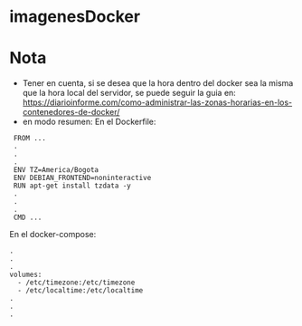 # imagenesDocker

# Nota
- Tener en cuenta, si se desea que la hora dentro del docker sea la misma que la hora local del servidor, se puede seguir la guia en: https://diarioinforme.com/como-administrar-las-zonas-horarias-en-los-contenedores-de-docker/
- en modo resumen:
 En el Dockerfile:
 
 ``` 
  FROM ...
  .
  .
  .
  ENV TZ=America/Bogota
  ENV DEBIAN_FRONTEND=noninteractive
  RUN apt-get install tzdata -y
  .
  .
  .
  CMD ...
  ```
 
 
 En el docker-compose:
  ```
  .
  .
  .
  volumes:
    - /etc/timezone:/etc/timezone
    - /etc/localtime:/etc/localtime
  .
  .
  .
  ```
 
